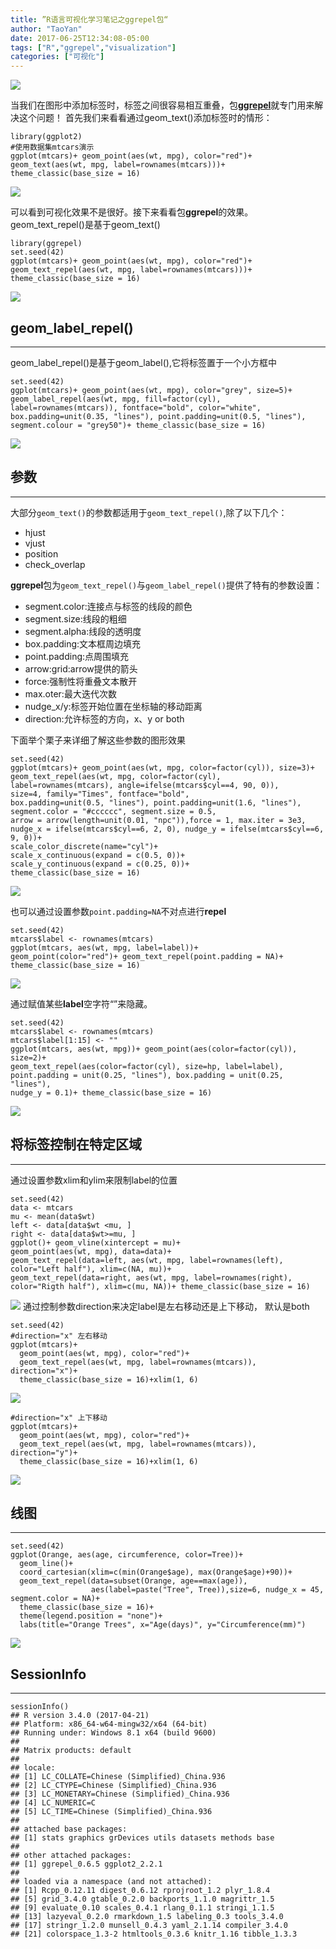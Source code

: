 ```yaml
---
title: ”R语言可视化学习笔记之ggrepel包“
author: "TaoYan"
date: 2017-06-25T12:34:08-05:00
tags: ["R","ggrepel","visualization"]
categories: ["可视化"]
---
```


![](https://upload-images.jianshu.io/upload_images/2084719-9824653100d11fec.png?imageMogr2/auto-orient/strip%7CimageView2/2/w/1240)

当我们在图形中添加标签时，标签之间很容易相互重叠，包[**ggrepel**](https://github.com/slowkow/ggrepel)就专门用来解决这个问题！ 首先我们来看看通过geom_text()添加标签时的情形：
<!--more-->

```
library(ggplot2)
#使用数据集mtcars演示
ggplot(mtcars)+ geom_point(aes(wt, mpg), color="red")+ 
geom_text(aes(wt, mpg, label=rownames(mtcars)))+ 
theme_classic(base_size = 16)
```

![](https://upload-images.jianshu.io/upload_images/2084719-0110517941711504.png?imageMogr2/auto-orient/strip%7CimageView2/2/w/1240)

可以看到可视化效果不是很好。接下来看看包**ggrepel**的效果。
geom_text_repel()是基于geom_text()
```
library(ggrepel)
set.seed(42)
ggplot(mtcars)+ geom_point(aes(wt, mpg), color="red")+ 
geom_text_repel(aes(wt, mpg, label=rownames(mtcars)))+
theme_classic(base_size = 16)
```

![](https://upload-images.jianshu.io/upload_images/2084719-7f9edd980e5504ab.png?imageMogr2/auto-orient/strip%7CimageView2/2/w/1240)

## geom_label_repel()
----------------------------
geom_label_repel()是基于geom_label(),它将标签置于一个小方框中
```
set.seed(42)
ggplot(mtcars)+ geom_point(aes(wt, mpg), color="grey", size=5)+
geom_label_repel(aes(wt, mpg, fill=factor(cyl), 
label=rownames(mtcars)), fontface="bold", color="white", 
box.padding=unit(0.35, "lines"), point.padding=unit(0.5, "lines"), 
segment.colour = "grey50")+ theme_classic(base_size = 16)
```

![](https://upload-images.jianshu.io/upload_images/2084719-5e60c14166f9c915.png?imageMogr2/auto-orient/strip%7CimageView2/2/w/1240)


## 参数
---------------------
大部分`geom_text()`的参数都适用于`geom_text_repel()`,除了以下几个：

* hjust
* vjust
* position
* check_overlap

**ggrepel**包为`geom_text_repel()`与`geom_label_repel()`提供了特有的参数设置：

* segment.color:连接点与标签的线段的颜色
* segment.size:线段的粗细
* segment.alpha:线段的透明度
* box.padding:文本框周边填充
* point.padding:点周围填充
* arrow:grid:arrow提供的箭头
* force:强制性将重叠文本散开
* max.oter:最大迭代次数
* nudge_x/y:标签开始位置在坐标轴的移动距离
* direction:允许标签的方向，x、y or both

下面举个栗子来详细了解这些参数的图形效果
```
set.seed(42)
ggplot(mtcars)+ geom_point(aes(wt, mpg, color=factor(cyl)), size=3)+
geom_text_repel(aes(wt, mpg, color=factor(cyl), 
label=rownames(mtcars), angle=ifelse(mtcars$cyl==4, 90, 0)), 
size=4, family="Times", fontface="bold", 
box.padding=unit(0.5, "lines"), point.padding=unit(1.6, "lines"), 
segment.color = "#cccccc", segment.size = 0.5, 
arrow = arrow(length=unit(0.01, "npc")),force = 1, max.iter = 3e3, 
nudge_x = ifelse(mtcars$cyl==6, 2, 0), nudge_y = ifelse(mtcars$cyl==6, 9, 0))+ 
scale_color_discrete(name="cyl")+ 
scale_x_continuous(expand = c(0.5, 0))+ 
scale_y_continuous(expand = c(0.25, 0))+ 
theme_classic(base_size = 16)
```

![](https://upload-images.jianshu.io/upload_images/2084719-9824653100d11fec.png?imageMogr2/auto-orient/strip%7CimageView2/2/w/1240)

也可以通过设置参数`point.padding=NA`不对点进行**repel**
```
set.seed(42)
mtcars$label <- rownames(mtcars)
ggplot(mtcars, aes(wt, mpg, label=label))+ 
geom_point(color="red")+ geom_text_repel(point.padding = NA)+
theme_classic(base_size = 16)
```

![](https://upload-images.jianshu.io/upload_images/2084719-238389207de940a4.png?imageMogr2/auto-orient/strip%7CimageView2/2/w/1240)

通过赋值某些**label**空字符“”来隐藏。
```
set.seed(42)
mtcars$label <- rownames(mtcars)
mtcars$label[1:15] <- ""
ggplot(mtcars, aes(wt, mpg))+ geom_point(aes(color=factor(cyl)), size=2)+
geom_text_repel(aes(color=factor(cyl), size=hp, label=label), 
point.padding = unit(0.25, "lines"), box.padding = unit(0.25, "lines"), 
nudge_y = 0.1)+ theme_classic(base_size = 16)
```

![](https://upload-images.jianshu.io/upload_images/2084719-b6f7d76fe1e36113.png?imageMogr2/auto-orient/strip%7CimageView2/2/w/1240)

## 将标签控制在特定区域
--------------------------
通过设置参数xlim和ylim来限制label的位置
```
set.seed(42)
data <- mtcars
mu <- mean(data$wt)
left <- data[data$wt <mu, ]
right <- data[data$wt>=mu, ]
ggplot()+ geom_vline(xintercept = mu)+ 
geom_point(aes(wt, mpg), data=data)+ 
geom_text_repel(data=left, aes(wt, mpg, label=rownames(left), 
color="Left half"), xlim=c(NA, mu))+ 
geom_text_repel(data=right, aes(wt, mpg, label=rownames(right), 
color="Rigth half"), xlim=c(mu, NA))+ theme_classic(base_size = 16)
```
![](https://upload-images.jianshu.io/upload_images/2084719-91519695f1b33a20.png?imageMogr2/auto-orient/strip%7CimageView2/2/w/1240)
通过控制参数direction来决定label是左右移动还是上下移动， 默认是both
```{r}
set.seed(42)
#direction="x" 左右移动
ggplot(mtcars)+
  geom_point(aes(wt, mpg), color="red")+
  geom_text_repel(aes(wt, mpg, label=rownames(mtcars)), direction="x")+
  theme_classic(base_size = 16)+xlim(1, 6)
```
![](https://upload-images.jianshu.io/upload_images/2084719-771214ebd632ce09.png?imageMogr2/auto-orient/strip%7CimageView2/2/w/1240)
```
#direction="x" 上下移动
ggplot(mtcars)+
  geom_point(aes(wt, mpg), color="red")+
  geom_text_repel(aes(wt, mpg, label=rownames(mtcars)), direction="y")+
  theme_classic(base_size = 16)+xlim(1, 6)
```
![](https://upload-images.jianshu.io/upload_images/2084719-771214ebd632ce09.png?imageMogr2/auto-orient/strip%7CimageView2/2/w/1240)
## 线图
----------------------
```{r}
set.seed(42)
ggplot(Orange, aes(age, circumference, color=Tree))+
  geom_line()+
  coord_cartesian(xlim=c(min(Orange$age), max(Orange$age)+90))+
  geom_text_repel(data=subset(Orange, age==max(age)),
                  aes(label=paste("Tree", Tree)),size=6, nudge_x = 45, segment.color = NA)+
  theme_classic(base_size = 16)+
  theme(legend.position = "none")+
  labs(title="Orange Trees", x="Age(days)", y="Circumference(mm)")
```
![](https://upload-images.jianshu.io/upload_images/2084719-9b5718dafd8b2739.png?imageMogr2/auto-orient/strip%7CimageView2/2/w/1240)

## SessionInfo
--------------------
```
sessionInfo()
## R version 3.4.0 (2017-04-21)
## Platform: x86_64-w64-mingw32/x64 (64-bit)
## Running under: Windows 8.1 x64 (build 9600)
## 
## Matrix products: default
## 
## locale:
## [1] LC_COLLATE=Chinese (Simplified)_China.936 
## [2] LC_CTYPE=Chinese (Simplified)_China.936 
## [3] LC_MONETARY=Chinese (Simplified)_China.936
## [4] LC_NUMERIC=C 
## [5] LC_TIME=Chinese (Simplified)_China.936 
## 
## attached base packages:
## [1] stats graphics grDevices utils datasets methods base 
##
## other attached packages:
## [1] ggrepel_0.6.5 ggplot2_2.2.1
## 
## loaded via a namespace (and not attached):
## [1] Rcpp_0.12.11 digest_0.6.12 rprojroot_1.2 plyr_1.8.4 
## [5] grid_3.4.0 gtable_0.2.0 backports_1.1.0 magrittr_1.5 
## [9] evaluate_0.10 scales_0.4.1 rlang_0.1.1 stringi_1.1.5 
## [13] lazyeval_0.2.0 rmarkdown_1.5 labeling_0.3 tools_3.4.0 
## [17] stringr_1.2.0 munsell_0.4.3 yaml_2.1.14 compiler_3.4.0 
## [21] colorspace_1.3-2 htmltools_0.3.6 knitr_1.16 tibble_1.3.3
```
